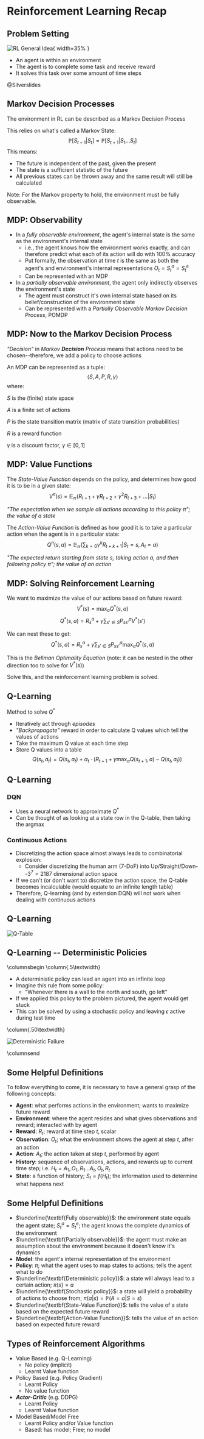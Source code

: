 # Reinforcement Learning Recap

## Problem Setting

![RL General Idea](gfx/RL_principle.png){ width=35% }

- An agent is within an environment
- The agent is to complete some task and receive reward
- It solves this task over some amount of time steps

@Silverslides


## Markov Decision Processes

The environment in RL can be described as a Markov Decision Process

This relies on what's called a Markov State:
$$\mathbb{P}[S_{t+1}|S_t]=\mathbb{P}[S_{t+1}|S_1...S_t]$$
This means:

- The future is independent of the past, given the present
- The state is a sufficient statistic of the future
- All previous states can be thrown away and the same result will still be calculated

Note: For the Markov property to hold, the environment must be fully observable.



## MDP: Observability

- In a *fully observable environment*, the agent's internal state is the same as the environment's internal state
    - i.e., the agent knows how the environment works exactly, and can therefore predict what each of its action will do with 100% accuracy
    - Put formally, the observation at time $t$ is the same as both the agent's and environment's internal representations $O_t=S^a_t=S^e_t$
    - Can be represented with an MDP
- In a *partially observable environment*, the agent only indirectly observes the environment's state
    - The agent must construct it's own internal state based on its belief/construction of the environment state
    - Can be represented with a *Partially Observable Markov Decision Process*, POMDP


<!--
## MDP: From Chains to Reward Processes

*Chain*: A *Markov Process* or *Chain* is a random sequence of states with the Markov property, defined by tuple:
$$\left \langle S,P \right \rangle$$

where $S$ is the (finite) state space and $P$ is the state transition matrix (matrix of state transition probabilities)



## MDP: From Chains to Reward Processes

*Markov Reward Process*: Add in reward values to a Markov chain.  Our tuple becomes:
$$\left \langle S,P,R,\gamma \right \rangle$$

where $R$ is a reward function and $\gamma$ is a discount factor, $\gamma \in [0,1]$

Now that we have reward, we can calculate the total reward of a sequence/chain:
$$G_t=R_{t+1}+\gamma R_{t+2}+...=\sum_{k=0}\gamma^k R_{t+k+1}$$



## MDP: Value Functions

The *State-Value Function* gives the long term value of state $s$, i.e. the expected reward if the agent starts in this state
$$V(s)=\mathbb{E}(G_t|S_t=s)$$

We have to take the expectation because $G_t$ is random; we need to know the expected value based on all random permutations of traversals through the Markov process


-->
## MDP: Now to the Markov Decision Process

*"Decision"* in *Markov* ***Decision*** *Process* means that actions need to be chosen--therefore, we add a policy to choose actions

An MDP can be represented as a tuple:
$$\left \langle S,A,P,R,\gamma \right \rangle$$
where:

$S$ is the (finite) state space

$A$ is a finite set of actions

$P$ is the state transition matrix (matrix of state transition probabilities)

$R$ is a reward function

$\gamma$ is a discount factor, $\gamma \in [0,1]$



## MDP: Value Functions

The *State-Value Function* depends on the policy, and determines how good it is to be in a given state:
$$V^\pi(s)=\mathbb{E_\pi}(R_{t+1}+\gamma R_{t+2}+\gamma^2R_{t+3}+...|S_t)$$

*"The expectation when we sample all actions according to this policy $\pi$"; the value of a state*

The *Action-Value Function* is defined as how good it is to take a particular action when the agent is in a particular state:
$$Q^\pi(s,a)=\mathbb{E_\pi}(\sum_{k=0}\gamma^k R_{t+k+1}|S_t=s, A_t=a)$$

*"The expected return starting from state $s$, taking action $a$, and then following policy $\pi$"; the value of an action*



## MDP: Solving Reinforcement Learning

We want to maximize the value of our actions based on future reward:
$$V^*(s)=\max_a Q^*(s,a)$$
$$Q^*(s,a)=R_s^a+\gamma \sum_{s'\in S} P_{ss'}^a V^*(s')$$

We can nest these to get:
$$Q^*(s,a)=R_s^a+\gamma \sum_{s'\in S} P_{ss'}^a \max_a Q^*(s,a)$$

This is the *Bellman Optimality Equation* (note: it can be nested in the other direction too to solve for $V^*(s)$)

Solve this, and the reinforcement learning problem is solved.



## Q-Learning

Method to solve $Q^*$

- Iteratively act through *episodes*
- *"Backpropagate"* reward in order to calculate Q values which tell the values of actions
- Take the maximum Q value at each time step
- Store Q values into a table
$$Q(s_t,a_t)=Q(s_t,a_t) + \alpha_t \cdot (R_{t+1}+\gamma \max_a Q(s_{t+1},a) - Q(s_t,a_t))$$



## Q-Learning

### DQN

- Uses a neural network to approximate $Q^*$
- Can be thought of as looking at a state row in the Q-table, then taking the argmax

### Continuous Actions

- Discretizing the action space almost always leads to combinatorial explosion:
    - Consider discretizing the human arm (7-DoF) into Up/Straight/Down--$3^7=2187$ dimensional action space
- If we can't (or don't want to) discretize the action space, the Q-table becomes incalculable (would equate to an infinite length table)
- Therefore, Q-learning (and by extension DQN) will not work when dealing with continuous actions



## Q-Learning

![Q-Table](gfx/continuousq.jpg)



## Q-Learning -- Deterministic Policies

\columnsbegin
\column{.5\textwidth}

- A deterministic policy can lead an agent into an infinite loop
- Imagine this rule from some policy:
    - "Whenever there is a wall to the north and south, go left"
- If we applied this policy to the problem pictured, the agent would get stuck
- This can be solved by using a stochastic policy and leaving $\epsilon$ active during test time

\column{.50\textwidth}

![Deterministic Failure](gfx/gridworld.jpg)

\columnsend

## Some Helpful Definitions

To follow everything to come, it is necessary to have a general grasp of the following concepts:

- **Agent**: what performs actions in the environment; wants to maximize future reward
- **Environment**: where the agent resides and what gives observations and reward; interacted with by agent
- **Reward**: $R_t$; reward at time step $t$, scalar
- **Observation**: $O_t$; what the environment shows the agent at step $t$, after an action
- **Action**: $A_t$; the action taken at step $t$, performed by agent
- **History**: sequence of observations, actions, and rewards up to current time step; i.e. $H_t=A_1,O_1,R_1...A_t,O_t,R_t$
- **State**: a function of history; $S_t=f(H_t)$; the information used to determine what happens next



## Some Helpful Definitions

- $\underline{\textbf{Fully observable}}$: the environment state equals the agent state; $S_t^a=S_t^e$; the agent knows the complete dynamics of the environment
- $\underline{\textbf{Partially observable}}$: the agent must make an assumption about the environment because it doesn't know it's dynamics
- **Model**: the agent's internal representation of the environment
- **Policy**: $\pi$; what the agent uses to map states to actions; tells the agent what to do
- $\underline{\textbf{Deterministic policy}}$: a state will always lead to a certain action; $\pi(s)=a$
- $\underline{\textbf{Stochastic policy}}$: a state will yield a probability of actions to choose from; $\pi(a|s)=\mathbb{P}(A=a|S=s)$
- $\underline{\textbf{State-Value Function}}$: tells the value of a state based on the expected future reward
- $\underline{\textbf{Action-Value Function}}$: tells the value of an action based on expected future reward



## Types of Reinforcement Algorithms

- Value Based (e.g. Q-Learning)
    - No policy (implicit)
    - Learnt Value function
- Policy Based (e.g. Policy Gradient)
    - Learnt Policy
    - No value function
- ***Actor-Critic*** (e.g. DDPG)
    - Learnt Policy
    - Learnt Value function
- Model Based/Model Free
    - Learnt Policy and/or Value function
    - Based: has model; Free; no model
